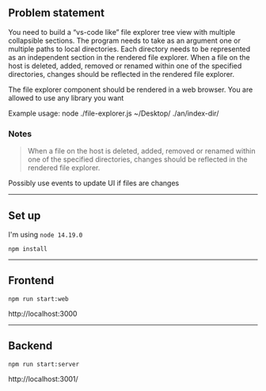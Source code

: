 ## Problem statement 
You need to build a “vs-code like” file explorer tree view with multiple collapsible sections. The program needs to take as an argument one or multiple paths to local directories. Each directory needs to be represented as an independent section in the rendered file explorer. When a file on the host is deleted, added, removed or renamed within one of the specified directories, changes should be reflected in the rendered file explorer. 

The file explorer component should be rendered in a web browser. You are allowed to use any library you want 

Example usage: 
node ./file-explorer.js ~/Desktop/ ./an/index-dir/ 

 
### Notes
> When a file on the host is deleted, added, removed or renamed within one of the specified directories, changes should be reflected in the rendered file explorer. 

Possibly use events to update UI if files are changes

---

## Set up

I'm using `node 14.19.0`

`npm install`

---
## Frontend

`npm run start:web`

http://localhost:3000

---

## Backend

`npm run start:server`

http://localhost:3001/